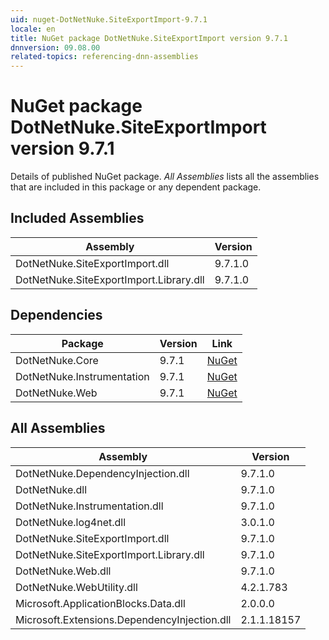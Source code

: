 ```yaml
---
uid: nuget-DotNetNuke.SiteExportImport-9.7.1
locale: en
title: NuGet package DotNetNuke.SiteExportImport version 9.7.1
dnnversion: 09.08.00
related-topics: referencing-dnn-assemblies
---
```


# NuGet package DotNetNuke.SiteExportImport version 9.7.1
Details of published NuGet package.
*All Assemblies* lists all the assemblies that are included in this package or any dependent package.

## Included Assemblies

|Assembly|Version|
|---|---|
|DotNetNuke.SiteExportImport.dll|9.7.1.0|
|DotNetNuke.SiteExportImport.Library.dll|9.7.1.0|

## Dependencies

|Package|Version|Link|
|---|---|---|
|DotNetNuke.Core|9.7.1|[NuGet](https://www.nuget.org/packages/DotNetNuke.Core/9.7.1)|
|DotNetNuke.Instrumentation|9.7.1|[NuGet](https://www.nuget.org/packages/DotNetNuke.Instrumentation/9.7.1)|
|DotNetNuke.Web|9.7.1|[NuGet](https://www.nuget.org/packages/DotNetNuke.Web/9.7.1)|

## All Assemblies

|Assembly|Version|
|---|---|
|DotNetNuke.DependencyInjection.dll|9.7.1.0|
|DotNetNuke.dll|9.7.1.0|
|DotNetNuke.Instrumentation.dll|9.7.1.0|
|DotNetNuke.log4net.dll|3.0.1.0|
|DotNetNuke.SiteExportImport.dll|9.7.1.0|
|DotNetNuke.SiteExportImport.Library.dll|9.7.1.0|
|DotNetNuke.Web.dll|9.7.1.0|
|DotNetNuke.WebUtility.dll|4.2.1.783|
|Microsoft.ApplicationBlocks.Data.dll|2.0.0.0|
|Microsoft.Extensions.DependencyInjection.dll|2.1.1.18157|

